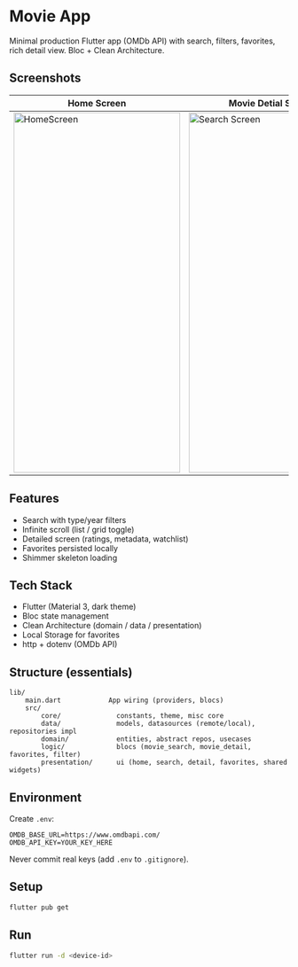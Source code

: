 # Movie App

Minimal production Flutter app (OMDb API) with search, filters, favorites, rich detail view. Bloc + Clean Architecture.



## Screenshots

| Home Screen | Movie Detial Screen | Watchlist Screen | Search Screen |
|-------------|---------------------|--------------|-----------|
| <img width="300" height="650" alt="HomeScreen" src="https://github.com/user-attachments/assets/f48d95c8-acc8-4d99-bdfe-4438a14804f1" /> | <img width="300" height="650" alt="Search Screen" src="https://github.com/user-attachments/assets/dcea23df-b018-4485-be12-02210a9ab6d2" /> | <img width="300" height="650" alt="Movie Detail Screen" src="https://github.com/user-attachments/assets/7328a1e7-5c26-486c-8d13-8f1df7976109" /> | <img width="300" height="650" alt="Simulator Screenshot - iPhone 16 - 2025-08-14 at 15 11 32" src="https://github.com/user-attachments/assets/f84d7918-3e3c-46a4-bb47-b28243f4fcde" /> | |  |  |


## Features

- Search with type/year filters
- Infinite scroll (list / grid toggle)
- Detailed screen (ratings, metadata, watchlist)
- Favorites persisted locally
- Shimmer skeleton loading

## Tech Stack

- Flutter (Material 3, dark theme)
- Bloc state management
- Clean Architecture (domain / data / presentation)
- Local Storage for favorites
- http + dotenv (OMDb API)

## Structure (essentials)

```text
lib/
	main.dart            App wiring (providers, blocs)
	src/
		core/              constants, theme, misc core
		data/              models, datasources (remote/local), repositories impl
		domain/            entities, abstract repos, usecases
		logic/             blocs (movie_search, movie_detail, favorites, filter)
		presentation/      ui (home, search, detail, favorites, shared widgets)
```

## Environment

Create `.env`:

```env
OMDB_BASE_URL=https://www.omdbapi.com/
OMDB_API_KEY=YOUR_KEY_HERE
```

Never commit real keys (add `.env` to `.gitignore`).

## Setup

```bash
flutter pub get
```

## Run

```bash
flutter run -d <device-id>
```
